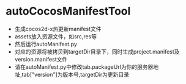 # autoCocosManifestTool
* 生成cocos2d-x热更新manifest文件
* assets放入资源文件，如src,res等
* 然后运行autoManifest.py
* 对应的资源将被拷贝到targetDir目录下，同时生成project.manifest及version.manifest文件
* 请在autoManifest.py中修改tab.packageUrl为你的服务器地址,tab["version"]为版本号,targetDir为更新目录

